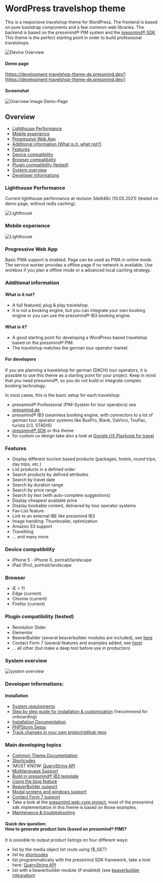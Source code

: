 # WordPress travelshop theme
This is a responsive travelshop theme for WordPress.
The frontend is based on pure bootstrap components and a few common web libraries.
The backend is based on the pressmind® PIM system and the [pressmind® SDK](https://github.com/pressmind/sdk).
This theme is the perfect starting point in order to build professional travelshops.

![Device Overview](./docs/assets/mockup.jpg)

#### Demo page
[https://development-travelshop-theme-de.pressmind.dev/](https://development-travelshop-theme-de.pressmind.dev/)

#### Screenshot
![Overview Image Demo-Page](./docs/assets/overview.jpg)

## Overview
* [Lighthouse Performance](#lighthouse-performance)
* [Mobile experience](#mobile-experience)
* [Progressive Web App](#progressive-web-app)
* [Additional information (What is it, what not?)](#additional-information)
* [Features](#features)
* [Device compatibility](#device-compatibility)
* [Browser compatibility](#browser)
* [Plugin compatibility (tested)](#plugin-compatibility-tested)
* [System overview](#system-overview)
* [Developer informations](#developer-informations)

### Lighthouse Performance
Current lighthouse performance at revision 3de848c (10.05.2021)
(tested on demo page, without redis caching). 

![Lighthouse](./docs/assets/lighthouse.jpg)

### Mobile experience

![Lighthouse](./docs/assets/mobile.jpg)

### Progressive Web App  
Basic PWA support is enabled. Page can be used as PWA in online mode. 
The service worker provides a offline page if no network is available. 
Use workbox if you plan a offline mode or a advanced local caching strategy.

### Additional information
#### What is it not?
* A full featured, plug & play travelshop.
* It is not a booking engine, but you can integrate your own booking engine or you can use the pressmind® IB3 booking engine.

#### What is it?
* A good starting point for developing a WordPress based travelshop based on the pressmind® PIM.
* The travelshop matches the german tour operator market.

#### For developers
If you are planning a travelshop for german (DACH) tour operators, it is possible to use this theme as a starting point for your project.
Keep in mind that you need pressmind®, so you do not build or integrate complex booking technology.

In most cases, this is the basic setup for each travelshop:
* pressmind® Professional (PIM-System for tour operators) see [pressmind.de](https://www.pressmind.de)
* pressmind® IB3 (seamless booking engine, with connectors to a lot of german tour operator systems like BusPro, Blank, DaVinci, TouPac, turista 2/3, STADIS)
* [pressmind® SDK](https://github.com/pressmind/sdk) or this theme
* for custom ux design take also a look at [Google UX Playbook for travel](https://services.google.com/fh/files/events/pdf_travel_ux_playbook.pdf)

### Features
* Display different tourism based products (packages, hotels, round trips, day trips, etc.)
* List products in a defined order
* Search products by defined attributes
* Search by travel date
* Search by duration range
* Search by price range
* Search by text (with auto-complete suggestions)
* Display cheapest available price
* Display bookable content, delivered by tour operator systems
* Fav-List feature
* Link to an external IBE like pressmind IB3
* Image handling: Thumbnailer, optimization
* Amazon S3 support
* Travelblog
* ... and many more

### Device compatibility
- iPhone 5 - iPhone X, portrait/landscape
- iPad (Pro), portrait/landscape

### Browser
* IE > 11
* Edge (current)
* Chrome (current)
* Firefox (current)

### Plugin compatibility (tested)
* Revolution Slider
* Elementor
* BeaverBuilder (several beaverbuilder modules are included), see [here](./docs/readme-beaverbuilder.md)
* Contact Form 7 (several features and examples added, see [here](./docs/readme-forms.md))
* ... all other (but make a deep test before use in production)

### System overview

![system overview](./docs/assets/pressmind_travelshop.png)


### Developer informations:

#### Installation
* [System requirements](./docs/readme-system-requirements.md)
* [Step by step guide for installation & customization](./docs/readme-step-by-step-guide.md) (!recommend for onboarding)
* [Installation Documentation](./docs/readme-installation.md)
* [PHPStorm Setup](./docs/readme-phpstorm.md)
* [Track changes in your own project/github repo](./docs/readme-track-changes-in-new-projects.md)
  
### Main developing topics
* [Common Theme Documentation](./docs/readme-theme.md)
* [Shortcodes](./docs/readme-shortcodes.md)
* !MUST KNOW:  [QueryString API](./docs/readme-querystring-api.md)
* [Multilanguage Support](./docs/readme-multilanguage.md)
* [Build in pressmind® IB3 template](./docs/readme-ibe-template.md)
* [Using the blog feature](./docs/readme-blog.md)
* [BeaverBuilder support](./docs/readme-beaverbuilder.md)
* [Modal screens and windows support](./docs/readme-modals.md)
* [Contact Form 7 support](./docs/readme-forms.md)
* Take a look at the [pressmind web-core project](https://github.com/pressmind/web-core-skeleton-basic/#quickstart),
  most of the pressmind sdk implementation in this theme is based on those examples.
* [Maintenance & troubleshooting](./docs/readme-maintenance.md)

#### Quick dev question:<br> How to generate product lists (based on pressmind® PIM)? 
It is possible to output product listings on four different ways:

* list by the media object list route using ($_GET)
* list by [shortcodes](./docs/readme-shortcodes.md)
* list programmatically with the pressmind SDK framework, take a look here: [QueryString API](./docs/readme-querystring-api.md)
* list with a beaverbuilder module (if enabled) (see [beaverbuilder integration](./docs/readme-beaverbuilder.md))

